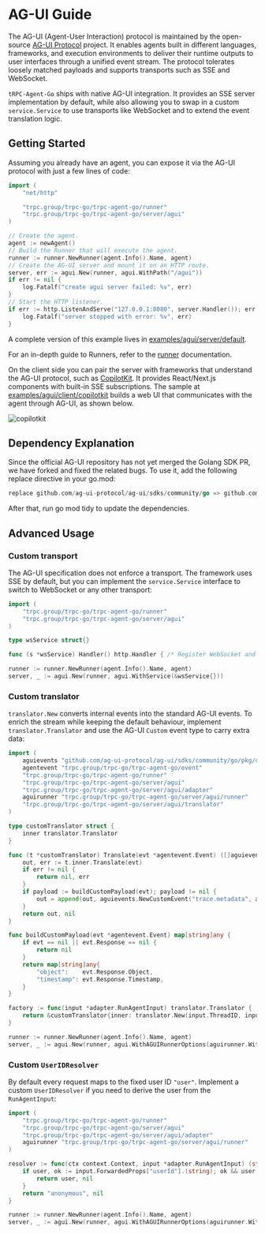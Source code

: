 # AG-UI Guide

The AG-UI (Agent-User Interaction) protocol is maintained by the open-source [AG-UI Protocol](https://github.com/ag-ui-protocol/ag-ui) project. It enables agents built in different languages, frameworks, and execution environments to deliver their runtime outputs to user interfaces through a unified event stream. The protocol tolerates loosely matched payloads and supports transports such as SSE and WebSocket.

`tRPC-Agent-Go` ships with native AG-UI integration. It provides an SSE server implementation by default, while also allowing you to swap in a custom `service.Service` to use transports like WebSocket and to extend the event translation logic.

## Getting Started

Assuming you already have an agent, you can expose it via the AG-UI protocol with just a few lines of code:

```go
import (
    "net/http"

    "trpc.group/trpc-go/trpc-agent-go/runner"
    "trpc.group/trpc-go/trpc-agent-go/server/agui"
)

// Create the agent.
agent := newAgent()
// Build the Runner that will execute the agent.
runner := runner.NewRunner(agent.Info().Name, agent)
// Create the AG-UI server and mount it on an HTTP route.
server, err := agui.New(runner, agui.WithPath("/agui"))
if err != nil {
    log.Fatalf("create agui server failed: %v", err)
}
// Start the HTTP listener.
if err := http.ListenAndServe("127.0.0.1:8080", server.Handler()); err != nil {
    log.Fatalf("server stopped with error: %v", err)
}
```

A complete version of this example lives in [examples/agui/server/default](https://github.com/trpc-group/trpc-agent-go/tree/main/examples/agui/server/default).

For an in-depth guide to Runners, refer to the [runner](./runner.md) documentation.

On the client side you can pair the server with frameworks that understand the AG-UI protocol, such as [CopilotKit](https://github.com/CopilotKit/CopilotKit). It provides React/Next.js components with built-in SSE subscriptions. The sample at [examples/agui/client/copilotkit](https://github.com/trpc-group/trpc-agent-go/tree/main/examples/agui/client/copilotkit) builds a web UI that communicates with the agent through AG-UI, as shown below.

![copilotkit](../assets/img/agui/copilotkit.png)

## Dependency Explanation

Since the official AG-UI repository has not yet merged the Golang SDK PR, we have forked and fixed the related bugs. To use it, add the following replace directive in your go.mod:

```go
replace github.com/ag-ui-protocol/ag-ui/sdks/community/go => github.com/Flash-LHR/ag-ui/sdks/community/go trpc-temp-fix
```

After that, run go mod tidy to update the dependencies.

## Advanced Usage

### Custom transport

The AG-UI specification does not enforce a transport. The framework uses SSE by default, but you can implement the `service.Service` interface to switch to WebSocket or any other transport:

```go
import (
    "trpc.group/trpc-go/trpc-agent-go/runner"
    "trpc.group/trpc-go/trpc-agent-go/server/agui"
)

type wsService struct{}

func (s *wsService) Handler() http.Handler { /* Register WebSocket and stream events. */ }

runner := runner.NewRunner(agent.Info().Name, agent)
server, _ := agui.New(runner, agui.WithService(&wsService{}))
```

### Custom translator

`translator.New` converts internal events into the standard AG-UI events. To enrich the stream while keeping the default behaviour, implement `translator.Translator` and use the AG-UI `Custom` event type to carry extra data:

```go
import (
    aguievents "github.com/ag-ui-protocol/ag-ui/sdks/community/go/pkg/core/events"
    agentevent "trpc.group/trpc-go/trpc-agent-go/event"
    "trpc.group/trpc-go/trpc-agent-go/runner"
    "trpc.group/trpc-go/trpc-agent-go/server/agui"
    "trpc.group/trpc-go/trpc-agent-go/server/agui/adapter"
    aguirunner "trpc.group/trpc-go/trpc-agent-go/server/agui/runner"
    "trpc.group/trpc-go/trpc-agent-go/server/agui/translator"
)

type customTranslator struct {
    inner translator.Translator
}

func (t *customTranslator) Translate(evt *agentevent.Event) ([]aguievents.Event, error) {
    out, err := t.inner.Translate(evt)
    if err != nil {
        return nil, err
    }
    if payload := buildCustomPayload(evt); payload != nil {
        out = append(out, aguievents.NewCustomEvent("trace.metadata", aguievents.WithValue(payload)))
    }
    return out, nil
}

func buildCustomPayload(evt *agentevent.Event) map[string]any {
    if evt == nil || evt.Response == nil {
        return nil
    }
    return map[string]any{
        "object":    evt.Response.Object,
        "timestamp": evt.Response.Timestamp,
    }
}

factory := func(input *adapter.RunAgentInput) translator.Translator {
    return &customTranslator{inner: translator.New(input.ThreadID, input.RunID)}
}

runner := runner.NewRunner(agent.Info().Name, agent)
server, _ := agui.New(runner, agui.WithAGUIRunnerOptions(aguirunner.WithTranslatorFactory(factory)))
```

### Custom `UserIDResolver`

By default every request maps to the fixed user ID `"user"`. Implement a custom `UserIDResolver` if you need to derive the user from the `RunAgentInput`:

```go
import (
    "trpc.group/trpc-go/trpc-agent-go/runner"
    "trpc.group/trpc-go/trpc-agent-go/server/agui"
    "trpc.group/trpc-go/trpc-agent-go/server/agui/adapter"
    aguirunner "trpc.group/trpc-go/trpc-agent-go/server/agui/runner"
)

resolver := func(ctx context.Context, input *adapter.RunAgentInput) (string, error) {
    if user, ok := input.ForwardedProps["userId"].(string); ok && user != "" {
        return user, nil
    }
    return "anonymous", nil
}

runner := runner.NewRunner(agent.Info().Name, agent)
server, _ := agui.New(runner, agui.WithAGUIRunnerOptions(aguirunner.WithUserIDResolver(resolver)))
```
